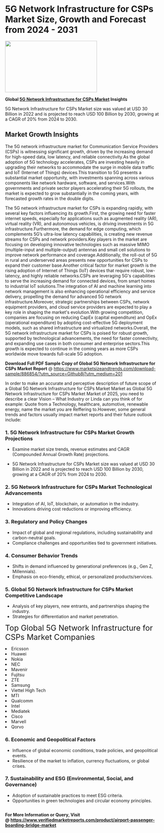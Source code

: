 <H1>5G Network Infrastructure for CSPs Market Size, Growth and Forecast from 2024 - 2031</H1><img class="aligncenter size-medium wp-image-584254" src="https://thirdeyenews.in/wp-content/uploads/2024/09/Global-Market-Research-300x168.jpeg" alt="" width="300" height="168" /><p><strong>Global&nbsp;<a href="https://www.marketsizeandtrends.com/download-sample/886854/?utm_source=Github8j?utm_medium=201">5G Network Infrastructure for CSPs Market</a> Insights</strong></p><p>5G Network Infrastructure for CSPs Market size was valued at USD 30 Billion in 2022 and is projected to reach USD 100 Billion by 2030, growing at a CAGR of 20% from 2024 to 2030.</p><p><h2>Market Growth Insights</h2> <p>The 5G network infrastructure market for Communication Service Providers (CSPs) is witnessing significant growth, driven by the increasing demand for high-speed data, low latency, and reliable connectivity.As the global adoption of 5G technology accelerates, CSPs are investing heavily in upgrading their networks to accommodate the surge in mobile data traffic and IoT (Internet of Things) devices.This transition to 5G presents a substantial market opportunity, with investments spanning across various components like network hardware, software, and services.With governments and private sector players accelerating their 5G rollouts, the market is expected to grow substantially in the coming years, with forecasted growth rates in the double digits.</p> <p>The 5G network infrastructure market for CSPs is expanding rapidly, with several key factors influencing its growth.First, the growing need for faster internet speeds, especially for applications such as augmented reality (AR), virtual reality (VR), and autonomous vehicles, is driving investments in 5G infrastructure.Furthermore, the demand for edge computing, which complements 5G’s ultra-low latency capabilities, is creating new revenue streams for CSPs and network providers.Key players in the market are focusing on developing innovative technologies such as massive MIMO (multiple-input and multiple-output) antennas and small cell solutions to improve network performance and coverage.Additionally, the roll-out of 5G in rural and underserved areas presents new opportunities for CSPs to expand their customer base.Another critical factor for market growth is the rising adoption of Internet of Things (IoT) devices that require robust, low-latency, and highly reliable networks.CSPs are leveraging 5G's capabilities to serve the increasing demand for connected devices, from smart homes to industrial IoT solutions.The integration of AI and machine learning into network management is also enhancing operational efficiency and service delivery, propelling the demand for advanced 5G network infrastructure.Moreover, strategic partnerships between CSPs, network equipment providers, and cloud service providers are expected to play a key role in shaping the market's evolution.With growing competition, companies are focusing on reducing CapEx (capital expenditure) and OpEx (operational expenditure) by adopting cost-effective 5G deployment models, such as shared infrastructure and virtualized networks.Overall, the 5G network infrastructure market for CSPs is poised for robust growth, supported by technological advancements, the need for faster connectivity, and expanding use cases in both consumer and enterprise sectors.This growth is expected to continue in the coming years as more CSPs worldwide move towards full-scale 5G adoption.<p><span class=""><strong>Download Full PDF Sample Copy of Global 5G Network Infrastructure for CSPs Market Report</strong> @ <a href="https://www.marketsizeandtrends.com/download-sample/886854/?utm_source=Github8j?utm_medium=201" target="_blank">https://www.marketsizeandtrends.com/download-sample/886854/?utm_source=Github8j?utm_medium=201</a></span></p><p>In order to make an accurate and perceptive description of future scope of a Global&nbsp;5G Network Infrastructure for CSPs Market Market as Global&nbsp;5G Network Infrastructure for CSPs Market Market of 2025, you need to describe a clear Vision &ndash; What Industry or Linda can you think of for example: Quote from a Technology, healthcare, automotive, renewable energy, name the market you are Reffering to.However, some general trends and factors usually impact market reports and their future outlook include:</p><h3>1.&nbsp;<strong>5G Network Infrastructure for CSPs Market Growth Projections</strong></h3><ul><li>Examine market size trends, revenue estimates and CAGR (Compounded Annual Growth Rate) projections.</li><li><p>5G Network Infrastructure for CSPs Market size was valued at USD 30 Billion in 2022 and is projected to reach USD 100 Billion by 2030, growing at a CAGR of 20% from 2024 to 2030.</p></li></ul><h3>2.&nbsp;<strong>5G Network Infrastructure for CSPs Market Technological Advancements</strong></h3><ul><li>Integration of AI, IoT, blockchain, or automation in the industry.</li><li>Innovations driving cost reductions or improving efficiency.</li></ul><h3>3.&nbsp;<strong>Regulatory and Policy Changes</strong></h3><ul><li>Impact of global and regional regulations, including sustainability and carbon-neutral goals.</li><li>Compliance challenges and opportunities tied to government initiatives.</li></ul><h3>4.&nbsp;<strong>Consumer Behavior Trends</strong></h3><ul><li>Shifts in demand influenced by generational preferences (e.g., Gen Z, Millennials).</li><li>Emphasis on eco-friendly, ethical, or personalized products/services.</li></ul><h3>5.&nbsp;<strong>Global 5G Network Infrastructure for CSPs Market Competitive Landscape</strong></h3><ul><li>Analysis of key players, new entrants, and partnerships shaping the industry.</li><li>Strategies for differentiation and market penetration.</li></ul><p data-pm-slice="1 1 []"><span style="color: inherit; font-family: inherit; font-size: 25px;">Top Global 5G Network Infrastructure for CSPs Market Companies</span></p><div class="" data-test-id=""><p><li>Ericsson</li><li> Huawei</li><li> Nokia</li><li> NEC</li><li> Mavenir</li><li> Fujitsu</li><li> ZTE</li><li> Samsung</li><li> Viettel High Tech</li><li> MTI</li><li> Qualcomm</li><li> Intel</li><li> Mediatek</li><li> Cisco</li><li> Marvell</li><li> Qorvo</li></p></div><h3>6.&nbsp;<strong>Economic and Geopolitical Factors</strong></h3><ul><li>Influence of global economic conditions, trade policies, and geopolitical events.</li><li>Resilience of the market to inflation, currency fluctuations, or global crises.</li></ul><h3>7.&nbsp;<strong>Sustainability and ESG (Environmental, Social, and Governance)</strong></h3><ul><li>Adoption of sustainable practices to meet ESG criteria.</li><li>Opportunities in green technologies and circular economy principles.</li></ul><h2><strong style="font-size: 14px;">For More Information or Query, Visit @&nbsp;</strong><a style="background-color: #ffffff; font-size: 14px;" href="https://www.marketsizeandtrends.com/report/5g-network-infrastructure-for-csps-market/" target="_blank">https://www.verifiedmarketreports.com/product/airport-passenger-boarding-bridge-market</a></h2>